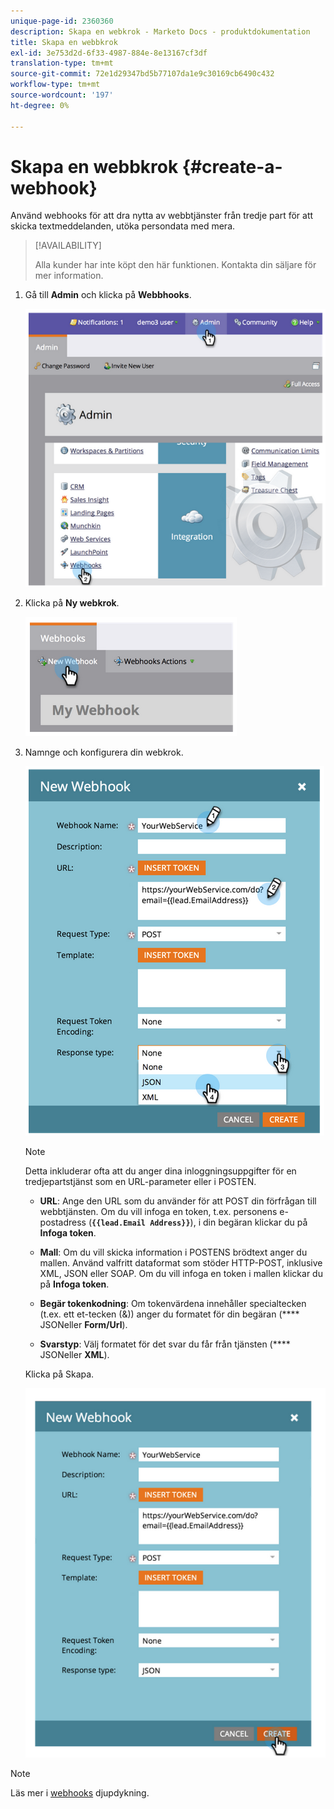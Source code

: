 ```yaml
---
unique-page-id: 2360360
description: Skapa en webkrok - Marketo Docs - produktdokumentation
title: Skapa en webbkrok
exl-id: 3e753d2d-6f33-4987-884e-8e13167cf3df
translation-type: tm+mt
source-git-commit: 72e1d29347bd5b77107da1e9c30169cb6490c432
workflow-type: tm+mt
source-wordcount: '197'
ht-degree: 0%

---
```


# Skapa en webbkrok {#create-a-webhook}

Använd webhooks för att dra nytta av webbtjänster från tredje part för att skicka textmeddelanden, utöka persondata med mera.

>[!AVAILABILITY]
>
>Alla kunder har inte köpt den här funktionen. Kontakta din säljare för mer information.

1. Gå till **Admin** och klicka på **Webbhooks**.

   ![](assets/image2014-9-24-14-3a52-3a57.png)

1. Klicka på **Ny webkrok**.

   ![](assets/image2014-9-24-14-3a53-3a9.png)

1. Namnge och konfigurera din webkrok.

   ![](assets/image2014-9-24-14-3a53-3a19.png)

   >[!NOTE]
   >
   >Detta inkluderar ofta att du anger dina inloggningsuppgifter för en tredjepartstjänst som en URL-parameter eller i POSTEN.

   * **URL**: Ange den URL som du använder för att POST din förfrågan till webbtjänsten. Om du vill infoga en token, t.ex. personens e-postadress (**`{{lead.Email Address}}`**), i din begäran klickar du på **Infoga token**.

   * **Mall**: Om du vill skicka information i POSTENS brödtext anger du mallen. Använd valfritt dataformat som stöder HTTP-POST, inklusive XML, JSON eller SOAP. Om du vill infoga en token i mallen klickar du på **Infoga token**.

   * **Begär tokenkodning**: Om tokenvärdena innehåller specialtecken (t.ex. ett et-tecken (&amp;)) anger du formatet för din begäran (**** JSONeller  **Form/Url**).

   * **Svarstyp**: Välj formatet för det svar du får från tjänsten (**** JSONeller  **XML**).

   Klicka på Skapa.

   ![](assets/image2014-9-24-14-3a53-3a35.png)

>[!NOTE]
>
>Läs mer i [webhooks](https://developers.marketo.com/documentation/webhooks/) djupdykning.
